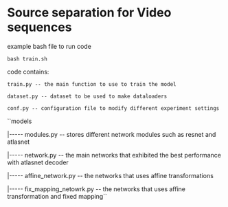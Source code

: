 # Source separation for Video sequences

example bash file to run code

`bash train.sh`

code contains:

`train.py -- the main function to use to train the model`

`dataset.py -- dataset to be used to make dataloaders`

`conf.py -- configuration file to modify different experiment settings`

``models

 |----- modules.py -- stores different network modules such as resnet and atlasnet 
 
 |----- network.py -- the main networks that exhibited the best performance with atlasnet decoder
 
 |----- affine_network.py -- the networks that uses affine transformations
 
 |----- fix_mapping_netowrk.py -- the networks that uses affine transformation and fixed mapping``
